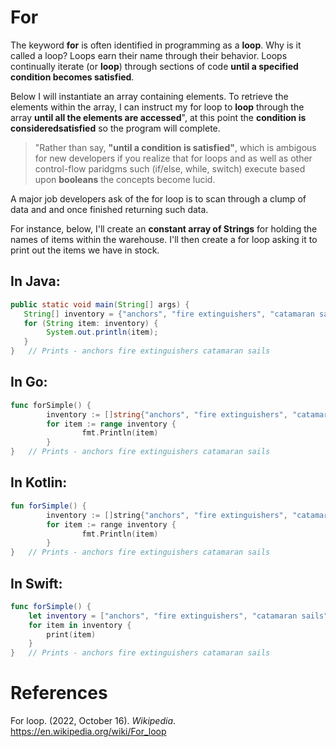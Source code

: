 # For

The keyword **for** is often identified in programming as a **loop**. Why is it called a loop? Loops earn their name through their behavior. Loops continually iterate (or **loop**) through sections of code **until a specified condition becomes satisfied**. 

Below I will instantiate an array containing elements. To retrieve the elements within the array, I can instruct my for loop to **loop** through the array **until all the elements are accessed**", at this point the **condition is consideredsatisfied** so the program will complete. 

> "Rather than say, **"until a condition is satisfied"**, which is ambigous for new developers if you realize that for loops and as well as other control-flow paridgms such (if/else, while, switch) execute based upon **booleans** the concepts become lucid. 

A major job developers ask of the for loop is to scan through a clump of data and and once finished returning such data. 

For instance, below, I'll create an **constant array of Strings** for holding the names of items within the warehouse. I'll then create a for loop asking it to print out the items we have in stock. 

## In Java: 
``` java 
public static void main(String[] args) {
   String[] inventory = {"anchors", "fire extinguishers", "catamaran sails"};
   for (String item: inventory) {
        System.out.println(item);
   }
}	// Prints - anchors fire extinguishers catamaran sails
``` 

## In Go:
``` go 
func forSimple() {
        inventory := []string{"anchors", "fire extinguishers", "catamaran sails"}
        for item := range inventory {
                fmt.Println(item)
        }
}	// Prints - anchors fire extinguishers catamaran sails 
``` 

## In Kotlin: 
``` kotlin 
fun forSimple() {
        inventory := []string{"anchors", "fire extinguishers", "catamaran sails"}
        for item := range inventory {
                fmt.Println(item)
        }
}	// Prints - anchors fire extinguishers catamaran sails
``` 

## In Swift: 
``` swift 
func forSimple() {
    let inventory = ["anchors", "fire extinguishers", "catamaran sails"]
    for item in inventory {
        print(item)
    }
}	// Prints - anchors fire extinguishers catamaran sails 
``` 



  


# References 
For loop. (2022, October 16). *Wikipedia*. <https://en.wikipedia.org/wiki/For_loop> 
